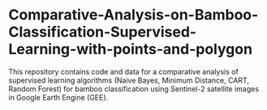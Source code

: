 # Comparative-Analysis-on-Bamboo-Classification-Supervised-Learning-with-points-and-polygon

This repository contains code and data for a comparative analysis of supervised learning algorithms (Naive Bayes, Minimum Distance, CART, Random Forest) for bamboo classification using Sentinel-2 satellite images in Google Earth Engine (GEE).
